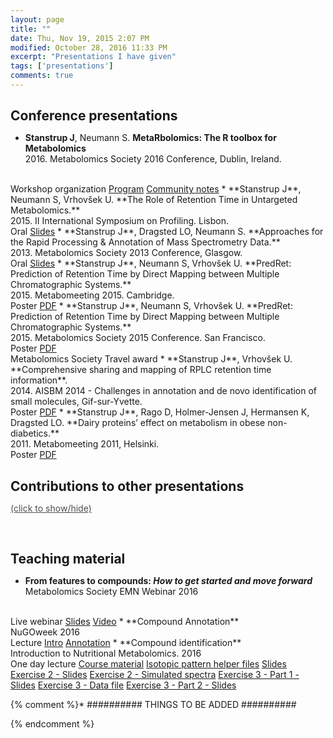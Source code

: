 ```yaml
---
layout: page
title: ""
date: Thu, Nov 19, 2015 2:07 PM
modified: October 28, 2016 11:33 PM
excerpt: "Presentations I have given"
tags: ['presentations']
comments: true
---
```


<style type='text/css'>
h2 {
	margin-bottom: 0.1rem;
}
</style>

## Conference presentations


* **Stanstrup J**, Neumann S. **MetaRbolomics: The R toolbox for Metabolomics**<br>2016. Metabolomics Society 2016 Conference, Dublin, Ireland.
<br>
<span class="label label-info"><a>Workshop organization</a></span>
<span class="label label-primary"><a href="http://metabolomics2016.org/images/2016-Metabolomics-Workshop-Detailed-Overview-5-24-16.pdf">Program</a></span>
<span class="label label-primary"><a href="https://goo.gl/pW0U0a">Community notes</a></span>
* **Stanstrup J**, Neumann S, Vrhovšek U. **The Role of Retention Time in Untargeted Metabolomics.**<br>2015. II International Symposium on Profiling. Lisbon.
<br>
<span class="label label-info"><a>Oral</a></span>
<span class="label label-warning"><a href="https://github.com/stanstrup/stanstrup.github.io/raw/master/material/presentations/ISPROF_2015_jan_stanstrup.pdf?raw=true">Slides</a></span>
* **Stanstrup J**, Dragsted LO, Neumann S. **Approaches for the Rapid Processing & Annotation of Mass Spectrometry Data.**<br>2013. Metabolomics Society 2013 Conference, Glasgow.
<br>
<span class="label label-info"><a>Oral</a></span>
<span class="label label-warning"><a href="https://github.com/stanstrup/stanstrup.github.io/raw/master/material/presentations/Metabolomics_Society_Conference%202013_no_notes_Jan_Stanstrup.pptx?raw=true">Slides</a></span>
* **Stanstrup J**, Neumann S, Vrhovšek U. **PredRet: Prediction of Retention Time by Direct Mapping between Multiple Chromatographic Systems.**<br>2015. Metabomeeting 2015. Cambridge.
<br>
<span class="label label-success"><a>Poster</a></span>
<span class="label label-warning"><a href="https://github.com/stanstrup/stanstrup.github.io/blob/master/material/presentations/Metabolomics_2015_Jan_Stanstrup.pdf?raw=true">PDF</a></span>
* **Stanstrup J**, Neumann S, Vrhovšek U. **PredRet: Prediction of Retention Time by Direct Mapping between Multiple Chromatographic Systems.**<br>2015. Metabolomics Society 2015 Conference. San Francisco.
<br>
<span class="label label-success"><a>Poster</a></span>
<span class="label label-warning"><a href="https://github.com/stanstrup/stanstrup.github.io/blob/master/material/presentations/Metabolomics_2015_Jan_Stanstrup.pdf?raw=true">PDF</a></span>
<br>
<span class="award"><i class="fa fa-trophy"></i> Metabolomics Society Travel award</span>
* **Stanstrup J**, Vrhovšek U. **Comprehensive sharing and mapping of RPLC retention time information**.<br>2014. AISBM 2014 - Challenges in annotation and de novo identification of small molecules, Gif-sur-Yvette. <br>
<span class="label label-success"><a>Poster</a></span>
<span class="label label-warning"><a href="https://github.com/stanstrup/stanstrup.github.io/blob/master/material/presentations/AISBM_2014_jan_stanstrup.pdf?raw=true">PDF</a></span>
* **Stanstrup J**, Rago D, Holmer-Jensen J, Hermansen K, Dragsted LO. **Dairy proteins’ effect on metabolism in obese non-diabetics.**<br>2011. Metabomeeting 2011, Helsinki.
<br>
<span class="label label-success"><a>Poster</a></span>
<span class="label label-warning"><a href="https://github.com/stanstrup/stanstrup.github.io/blob/master/material/presentations/metabomeeting_2011_jan_stanstrup.pdf?raw=true">PDF</a></span>

<br>

## Contributions to other presentations

<a href="#pres_contrib" onclick="toggle_visibility('pres_contrib');" style="color: #4e4e4e;">(click to show/hide)</a>

<div id="pres_contrib"  style="display: none;">

    <ul>

        <li>
            Suklje K, Carlin S, Blackman JW, <strong>Stanstrup J</strong>, Antalick G, Meeks C, Deloire A, Vrhovšek U, Schmidtke LM. <strong>Grape Maturity Alters Wine Volatiles: Analytical and Sensory Approach.</strong><br>2016. Australian Wine Industry Techincal Conference & Trade Exhibition, Adelaide.
        </li>

        <li>
            Koutsos A, Ulaszewska M, Fava F, <strong>Stanstrup J</strong>, Trost K, Mariani L, Galvin A, Braune T, Mattivi F, Lovegrove JA, Tuohy K. <strong>Can 2 Apples a Day Decrease Cholesterol and Modulate the Gut Microbiome in Mildly Hypercholesterolae.</strong><br>2016. Metabolomics Society 2016 Conference. Dublin.
		</li>

        <li>
    		Suklje K, Carlin S, <strong>Stanstrup J</strong>, Antalick G, Deloire A, Vrhovšek U, Schmidtke LM. <strong>Two dimensional gas chromatography: a powerful tool to unravel wine volatiles.</strong><br>2016.  13th GCxGC Symposium, Riva del Garda.
    	</li>

        <li>
    		Whitener MEB, Divol B, <strong>Stanstrup J</strong>,Du Toit M, Vrhovšek U. <strong>Metabolomics comparison of non-Saccharomyces yeasts in Sauvignon blanc and Shiraz.</strong>.<br>2016. Macrowine 2016.
    	</li>
        
        <li>        
    		Ruocco S, Perenzoni D, Mattivi F, <strong>Stanstrup J</strong>, Stefanini M, Vrhovšek U. <strong>Metabolomic profile of red non-V. vinifera genotypes</strong>.<br>2016. Macrowine 2016.
    	</li>

        <li>
    		Ulaszewska M, Trost K, <strong>Stanstrup J</strong>, Albanese D, De Filippo C, Tuohy K, Natella F, Scaccini C, Mattivi F. <strong>Host: microbiome co-metabolic processing of dietary polyphenols – an acute, single blinded, cross-over study with different doses of apple polyphenols in healthy subjects.</strong><br>2016. Metabolomics Society 2016 Conference. Dublin.
    	</li>
        
        <li>
    		Whitener MEB, <strong>Stanstrup J</strong>, Panzeri V, Carlin S, Divol B, Du Toit M, Vrhovšek U. <strong>Unraveling the effects of non-Saccharomyces yeasts on Sauvignon Blanc aroma profiles; A top-down metabolomics approach complemented by sensory analysis.</strong><br>2015. YEAST 2015.
    	</li>
        
        <li>
    		Lemut MS, Sivilotti P, Zorer R, Zulini L, <strong>Stanstrup J</strong>, Vrhovšek U. <strong>Untargeted metabolomics as a tool to study grapevine biosynthetic behaviour in the relation with purposely-induced and monitored microclimate modifications in Pinot noir vineyards.</strong>.<br>2014. Macrowine 2014.
    	</li>
        
        <li>
            Jiang P, Barri T, Jensen ML, Wan JMF, <strong>Stanstrup J</strong>, Dragsted LO, Sangild PT. 2011. <strong>Urine metabolome of preterm neonates with treatment of antibiotics.</strong><br>2011. Metabomeeting 2011, Helsinki.
    	</li>

    </ul>

</div>

<br>

## Teaching material

* **From features to compounds: *How to get started and move forward***<br>Metabolomics Society EMN Webinar 2016
<br>
<span class="label label-info"><a>Live webinar</a></span>
<span class="label label-warning"><a href="https://github.com/stanstrup/stanstrup.github.io/blob/master/material/presentations/2016_Stanstrup_webinar_compound_id_intro.pptx?raw=true">Slides</a></span>
<span class="label label-primary"><a href="http://metabolomicssociety.org/resources/videos/88-videos/218-2016-emn-webinars-public">Video</a></span>
* **Compound Annotation**<br>NuGOweek 2016
<br>
<span class="label label-info"><a>Lecture</a></span>
<span class="label label-warning"><a href="https://github.com/stanstrup/stanstrup.github.io/blob/master/material/presentations/nugoweek_intro.pptx?raw=true">Intro</a></span>
<span class="label label-warning"><a href="https://github.com/stanstrup/stanstrup.github.io/blob/master/material/presentations/nugoweek_compound_id.pptx?raw=true">Annotation</a></span>
* **Compound identification**<br>Introduction to Nutritional Metabolomics. 2016
<br>
<span class="label label-info"><a>One day lecture</a></span>
<span class="label label-warning"><a href="https://github.com/stanstrup/stanstrup.github.io/blob/master/material/teaching/2016_ID_NEXS/Material.pptx?raw=true">Course material</a></span>
<span class="label label-warning"><a href="../material/teaching/2016_ID_NEXS/Isotopic_pattern_helpers.zip?raw=true">Isotopic pattern helper files</a></span>
<span class="label label-warning"><a href="https://github.com/stanstrup/stanstrup.github.io/blob/master/material/teaching/2016_ID_NEXS/compound_id.pptx?raw=true">Slides</a></span>
<br>
<span class="label label-warning"><a href="https://github.com/stanstrup/stanstrup.github.io/blob/master/material/teaching/2016_ID_NEXS/compound_id%20-%20ex2.pptx?raw=true">Exercise 2 - Slides</a></span>
<span class="label label-warning"><a href="https://github.com/stanstrup/stanstrup.github.io/blob/master/material/teaching/2016_ID_NEXS/ex2.zip?raw=true">Exercise 2 - Simulated spectra</a></span>
<span class="label label-warning"><a href="https://github.com/stanstrup/stanstrup.github.io/blob/master/material/teaching/2016_ID_NEXS/compound_id%20-%20ex3-part1.pptx?raw=true">Exercise 3 - Part 1 - Slides</a></span>
<span class="label label-warning"><a href="https://github.com/stanstrup/stanstrup.github.io/blob/master/material/teaching/2016_ID_NEXS/ex3.zip?raw=true">Exercise 3 - Data file</a></span>
<span class="label label-warning"><a href="https://github.com/stanstrup/stanstrup.github.io/blob/master/material/teaching/2016_ID_NEXS/compound_id%20-%20ex3-part2.pptx?raw=true">Exercise 3 - Part 2 - Slides</a></span>



{% comment %}*  ########## THINGS TO BE ADDED ##########



{% endcomment %}
